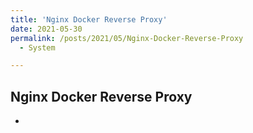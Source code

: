 ```yaml
---
title: 'Nginx Docker Reverse Proxy'
date: 2021-05-30
permalink: /posts/2021/05/Nginx-Docker-Reverse-Proxy
  - System

---
```

## Nginx Docker Reverse Proxy

- 
